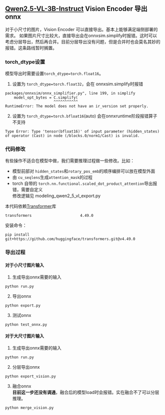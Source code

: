 ## [Qwen2.5-VL-3B-Instruct](https://huggingface.co/Qwen/Qwen2.5-VL-3B-Instruct) Vision Encoder 导出 onnx

对于小尺寸的图片，Vision Encoder 可以直接导出。基本上能够满足端侧部署的需求。
如果图片尺寸比较大，直接导出会在onnxsim.simplify时报错。这时可以考虑分层导出，然后再合并。目前分层导出没有问题，但是合并时也会莫名其妙的报错。这条路线暂时搁置。

### torch_dtype设置  
模型导出时需要设置`torch_dtype=torch.float16`。
1. 设置为 `torch_dtype=torch.float32`，会在 onnxsim.simplify时报错
```
packages/onnxsim/onnx_simplifier.py", line 199, in simplify
    model_opt_bytes = C.simplify(
                      ^^^^^^^^^^^
RuntimeError: The model does not have an ir_version set properly.
```
2. 设置为 `torch_dtype=torch.bfloat16`(auto) 会在onnxruntime阶段报错算子不支持
```
Type Error: Type 'tensor(bfloat16)' of input parameter (hidden_states) of operator (Cast) in node (/blocks.0/norm1/Cast) is invalid.
```
### 代码修改  
有些操作不适合在模型中做，我们需要推理过程做一些修改。比如：
* 模型前部对 `hidden_states`和`rotary_pos_emb`的顺序编排可以放在模型外面
* 由 `cu_seqlens`生成`attention_mask`的过程  
* torch 自带的 `torch.nn.functional.scaled_dot_product_attention`导出报错，需要自定义  
修改逻辑见 modeling_qwen2_5_vl_export.py  

本代码依赖[Transformer](https://github.com/huggingface/transformers.git)库
```
transformers                      4.49.0
```
安装命令：
```
pip install git+https://github.com/huggingface/transformers.git@v4.49.0
```

### 导出过程

#### 对于小尺寸图片输入
1. 生成导出onnx需要的输入
```
python run.py
```
2. 导出onnx
```
python export.py
```
3. 测试onnx
```
python test_onnx.py
```

#### 对于大尺寸图片输入
1. 生成导出onnx需要的输入
```
python run.py
```
2. 分层导出onnx
```
python export_vision.py
```
3. 融合onnx  
**目前这一步还没有调通**，融合后的模型load时会报错。实在融合不了可以分层推理。  
```
python merge_vision.py
```

